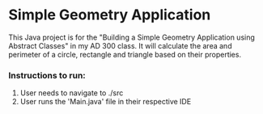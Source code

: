 # Simple Geometry Application
This Java project is for the "Building a Simple Geometry Application using Abstract Classes" in my AD 300 class. It will calculate the area and perimeter of a circle, rectangle and triangle based on their properties.

### Instructions to run:
1. User needs to navigate to ./src
2. User runs the 'Main.java' file in their respective IDE
